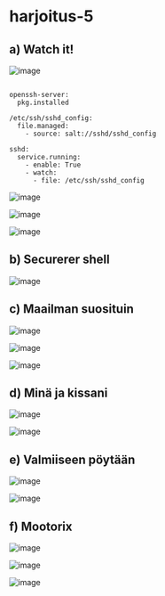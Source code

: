 # harjoitus-5



## a) Watch it!

![image](https://user-images.githubusercontent.com/93308960/144120859-76905403-cc1e-479c-85e4-44773224605a.png)



```

openssh-server:
  pkg.installed

/etc/ssh/sshd_config:
  file.managed:
    - source: salt://sshd/sshd_config

sshd:
  service.running:
    - enable: True
    - watch:
      - file: /etc/ssh/sshd_config

```

![image](https://user-images.githubusercontent.com/93308960/144072969-2c7bf144-d69a-40d2-9cad-6a9de30e56f0.png)



![image](https://user-images.githubusercontent.com/93308960/144073441-0bfe2f2e-ffe4-4a68-b996-5d5df56c1c2f.png)


![image](https://user-images.githubusercontent.com/93308960/144073635-e597f97c-6cf8-4106-a2a1-9f114399a5cd.png)



## b) Securerer shell

![image](https://user-images.githubusercontent.com/93308960/144125070-825245d1-c0f3-42e6-ac1d-72514dce8ba7.png)




## c) Maailman suosituin


![image](https://user-images.githubusercontent.com/93308960/144079416-f9b8f92e-81fd-4f88-bbb7-1ae4d8a7583f.png)


![image](https://user-images.githubusercontent.com/93308960/144079488-eb0d8ea6-09d9-47dc-9d7d-5e45ca455ef0.png)



![image](https://user-images.githubusercontent.com/93308960/144081510-5005c32d-dd2d-4f1c-ac52-9db8f766e8b3.png)



## d) Minä ja kissani

![image](https://user-images.githubusercontent.com/93308960/144083522-470ff1d4-72b5-4875-895f-f5657b3e340f.png)

![image](https://user-images.githubusercontent.com/93308960/144084883-2b3ae5f7-c81f-481f-b9bb-997fea502a1a.png)



## e) Valmiiseen pöytään


![image](https://user-images.githubusercontent.com/93308960/144094172-4d255822-e830-4251-b743-3d9996a928c2.png)

![image](https://user-images.githubusercontent.com/93308960/144106823-aa87bbfa-9293-46b2-9efc-89a72c1898c0.png)



## f) Mootorix


![image](https://user-images.githubusercontent.com/93308960/144108114-b907900f-af08-4f55-a925-d733062b1c45.png)


![image](https://user-images.githubusercontent.com/93308960/144110485-1d074e49-4e5a-4881-84f0-2127d6c24083.png)

![image](https://user-images.githubusercontent.com/93308960/144113014-2fdb51d1-5dca-421d-9a91-552b4014ac51.png)


